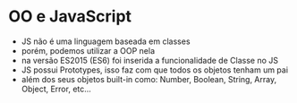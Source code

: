 # OO e JavaScript
- JS não é uma linguagem baseada em classes
- porém, podemos utilizar a OOP nela
- na versão ES2015 (ES6) foi inserida a funcionalidade de Classe no JS
- JS possui Prototypes, isso faz com que todos os objetos tenham um pai
- além dos seus objetos built-in como: Number, Boolean, String, Array, Object, Error, etc...
